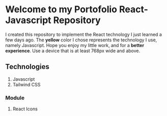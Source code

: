 # Welcome to my Portofolio React-Javascript Repository
I created this repository to implement the React technology I just learned a few days ago. The **yellow** color I chose represents the technology I use, namely Javascript. Hope you enjoy my little work, and for a **better experience**. Use a device that is at least 768px wide and above.

## Technologies
1. Javascript
2. Tailwind CSS

### Module
1. React Icons
